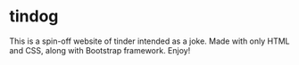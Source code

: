 # tindog
This is a spin-off website of tinder intended as a joke. Made with only HTML and CSS, along with Bootstrap framework. Enjoy!
